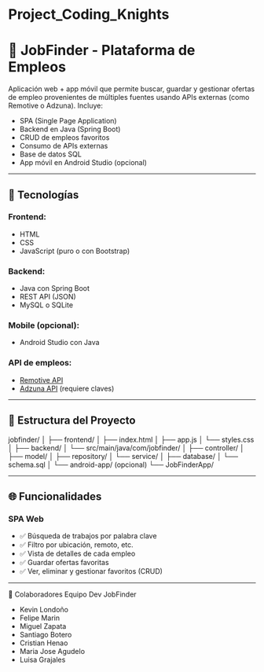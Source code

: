 # Project_Coding_Knights

# 💼 JobFinder - Plataforma de Empleos

Aplicación web + app móvil que permite buscar, guardar y gestionar ofertas de empleo provenientes de múltiples fuentes usando APIs externas (como Remotive o Adzuna). Incluye:

- SPA (Single Page Application)
- Backend en Java (Spring Boot)
- CRUD de empleos favoritos
- Consumo de APIs externas
- Base de datos SQL
- App móvil en Android Studio (opcional)

---

## 🚀 Tecnologías

### Frontend:
- HTML
- CSS
- JavaScript (puro o con Bootstrap)

### Backend:
- Java con Spring Boot
- REST API (JSON)
- MySQL o SQLite

### Mobile (opcional):
- Android Studio con Java

### API de empleos:
- [Remotive API](https://remotive.io/api/remote-jobs)
- [Adzuna API](https://developer.adzuna.com/) (requiere claves)

---

## 📂 Estructura del Proyecto

jobfinder/
│
├── frontend/
│ ├── index.html
│ ├── app.js
│ └── styles.css
│
├── backend/
│ └── src/main/java/com/jobfinder/
│ ├── controller/
│ ├── model/
│ ├── repository/
│ └── service/
│
├── database/
│ └── schema.sql
│
└── android-app/ (opcional)
└── JobFinderApp/

---

## 🌐 Funcionalidades

### SPA Web
- ✅ Búsqueda de trabajos por palabra clave
- ✅ Filtro por ubicación, remoto, etc.
- ✅ Vista de detalles de cada empleo
- ✅ Guardar ofertas favoritas
- ✅ Ver, eliminar y gestionar favoritos (CRUD)

---

🤝 Colaboradores
Equipo Dev JobFinder
- Kevin Londoño
- Felipe Marin
- Miguel Zapata
- Santiago Botero
- Cristian Henao
- Maria Jose Agudelo
- Luisa Grajales
